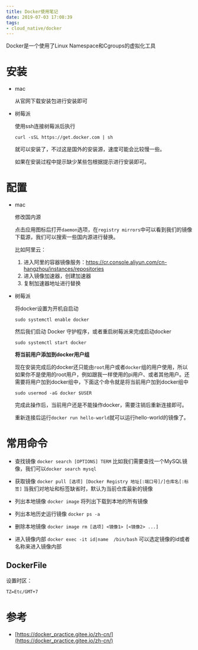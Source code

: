 ```yaml
---
title: Docker使用笔记
date: 2019-07-03 17:08:39
tags: 
- cloud_native/docker
---
```


Docker是一个使用了Linux Namespace和Cgroups的虚拟化工具

# 安装

- mac

  从官网下载安装包进行安装即可

- 树莓派

  使用ssh连接树莓派后执行

  `curl -sSL https://get.docker.com | sh`  

  就可以安装了，不过这是国外的安装源，速度可能会比较慢一些。

  如果在安装过程中提示缺少某些包根据提示进行安装即可。

# 配置

- mac

  修改国内源

  点击应用图标后打开`daemon`选项，在`registry mirrors`中可以看到我们的镜像下载源，我们可以搜索一些国内源进行替换。

  比如阿里云：

  1. 进入阿里的容器镜像服务：https://cr.console.aliyun.com/cn-hangzhou/instances/repositories
  2. 进入镜像加速器，创建加速器
  3. 复制加速器地址进行替换

- 树莓派

  将docker设置为开机自启动

  `sudo systemctl enable docker`  

  然后我们启动 Docker 守护程序，或者重启树莓派来完成启动docker

  `sudo systemctl start docker`  

  **将当前用户添加到docker用户组**

  现在安装完成后的docker还只能由`root`用户或者`docker`组的用户使用，所以如果你不是使用的root用户，例如跟我一样使用的pi用户、或者其他用户。还需要将用户加到docker组中，下面这个命令就是将当前用户加到docker组中

  `sudo usermod -aG docker $USER`    

  完成此操作后，当前用户还是不能操作docker，需要注销后重新连接即可。  

  重新连接后运行`docker run hello-world`就可以运行hello-world的镜像了。


# 常用命令

- 查找镜像
`docker search [OPTIONS] TERM`
比如我们需要查找一个MySQL镜像，我们可以`docker search mysql`

- 获取镜像
`docker pull [选项] [Docker Registry 地址[:端口号]/]仓库名[:标签]`
当我们对地址和标签缺省时，默认为当前仓库最新的镜像

- 列出本地镜像
`docker image`
将列出下载到本地的所有镜像

- 列出本地历史运行镜像
`docker ps -a`

- 删除本地镜像
`docker image rm [选项] <镜像1> [<镜像2> ...]`

- 进入镜像内部
`docker exec -it id|name  /bin/bash`
可以选定镜像的id或者名称来进入镜像内部
## DockerFile

设置时区：

```xml
TZ=Etc/GMT+7
```

# 参考

- [https://docker_practice.gitee.io/zh-cn/](https://docker_practice.gitee.io/zh-cn/)
